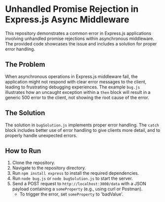 # Unhandled Promise Rejection in Express.js Async Middleware

This repository demonstrates a common error in Express.js applications involving unhandled promise rejections within asynchronous middleware.  The provided code showcases the issue and includes a solution for proper error handling.

## The Problem

When asynchronous operations in Express.js middleware fail, the application might not respond with clear error messages to the client, leading to frustrating debugging experiences.  The example `bug.js` illustrates how an uncaught exception within a `then` block will result in a generic 500 error to the client, not showing the root cause of the error.  

## The Solution

The solution in `bugSolution.js` implements proper error handling.  The `catch` block includes better use of error handling to give clients more detail, and to properly handle unexpected errors.

## How to Run

1. Clone the repository.
2. Navigate to the repository directory.
3. Run `npm install express` to install the required dependencies.
4. Run `node bug.js` or `node bugSolution.js` to start the server. 
5. Send a POST request to `http://localhost:3000/data` with a JSON payload containing a `someProperty` (e.g., using curl or Postman).
   - To trigger the error, set `someProperty` to 'badValue'.